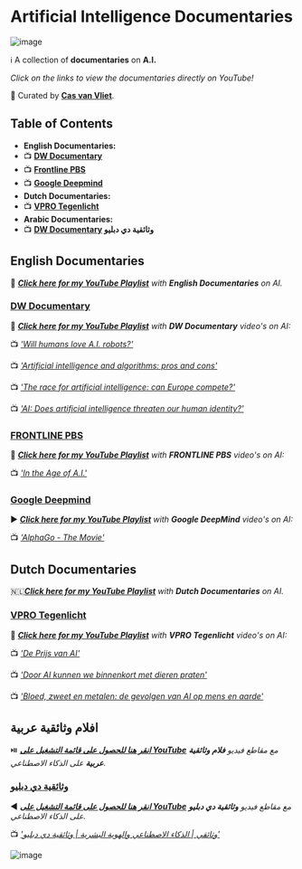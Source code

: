 # Artificial Intelligence Documentaries

![image](https://github.com/cas-van-vliet/cas-van-vliet/assets/146363448/12512d42-e0e2-452a-9d4b-ce683b1cc906)

ℹ️ A collection of **documentaries** on **A.I.** 

_Click on the links to view the documentaries directly on YouTube!_

👀 Curated by [**Cas van Vliet**](https://casvanvliet.substack.com).

## Table of Contents

- **English Documentaries:** 
- 📺 **[DW Documentary](#dw-documentary)**
- 📺 **[Frontline PBS](#frontline-pbs)**
- 📺 **[Google Deepmind](#google-deepmind)**
- **Dutch Documentaries:**
- 📺 **[VPRO Tegenlicht](#vpro-tegenlicht)**
- **Arabic Documentaries:**
- 📺 **[DW Documentary](#https://github.com/cas-van-vliet/ai-documentaries/blob/main/README.md#%D8%A7%D9%81%D9%84%D8%A7%D9%85-%D9%88%D8%AB%D8%A7%D8%A6%D9%82%D9%8A%D8%A9-%D8%B9%D8%B1%D8%A8%D9%8A%D8%A9) وثائقية دي دبليو**   

## English Documentaries

🏴󠁧󠁢󠁥󠁮󠁧󠁿 _**[Click here for my YouTube Playlist](https://www.youtube.com/watch?v=5dZ_lvDgevk&list=PL6_lAa0Kukq6C3thO3UtC2NqHnIe6AClx&pp=gAQBiAQB)** with **English Documentaries** on AI._

### [DW Documentary](https://www.youtube.com/@DWDocumentary)

📰 _**[Click here for my YouTube Playlist](https://www.youtube.com/watch?v=gIqCCx3hRL8&list=PL6_lAa0Kukq4TbF_wQZcmOPdpEertAtiy&pp=gAQBiAQB)** with **DW Documentary** video's on AI:_

📺 _['Will humans love A.I. robots?'](https://www.youtube.com/watch?v=gIqCCx3hRL8&pp=ygUad2lsbCBodW1hbnMgbG92ZSBhaSByb2JvdHM%3D)_
 
📺 _['Artificial intelligence and algorithms: pros and cons'](https://www.youtube.com/watch?v=s0dMTAQM4cw)_

📺 _['The race for artificial intelligence: can Europe compete?'](https://www.youtube.com/watch?v=gIqCCx3hRL8&pp=ygUOYWkgZG9jdW1lbnRhcnk%3D)_

📺 _['AI: Does artificial intelligence threaten our human identity?'](https://www.youtube.com/watch?v=VCCgdRF0AIA)_

### [FRONTLINE PBS](https://www.youtube.com/@frontline)

📰 _**[Click here for my YouTube Playlist](https://www.youtube.com/watch?v=5dZ_lvDgevk&list=PL6_lAa0Kukq72ytog-t445gl7sNjsvDAB&pp=gAQBiAQB)** with **FRONTLINE PBS** video's on AI:_

📺 _['In the Age of A.I.'](https://www.youtube.com/watch?v=5dZ_lvDgevk&pp=ygUOYWkgZG9jdW1lbnRhcnk%3D)_

### [Google Deepmind](https://www.youtube.com/@Google_DeepMind)

▶️ _**[Click here for my YouTube Playlist](https://www.youtube.com/watch?v=WXuK6gekU1Y&list=PL6_lAa0Kukq5ldKuImKQMItJb1iffEEfU&pp=gAQBiAQB)** with **Google DeepMind** video's on AI:_

📺 _['AlphaGo - The Movie'](https://www.youtube.com/watch?v=WXuK6gekU1Y)_

## Dutch Documentaries

🇳🇱_**[Click here for my YouTube Playlist](https://www.youtube.com/watch?v=Qx6JYBTEfXo&list=PL6_lAa0Kukq4c8GWgj2-Oi9xlHf_Rb-UE&pp=gAQBiAQB)** with **Dutch Documentaries** on AI._

### [VPRO Tegenlicht](https://www.youtube.com/@tegenlicht)

📰 _**[Click here for my YouTube Playlist](https://www.youtube.com/watch?v=Qx6JYBTEfXo&list=PL6_lAa0Kukq51OpECm_a11swcQEaWvzMt&pp=gAQBiAQB)** with **VPRO Tegenlicht** video's on AI:_

📺 _['De Prijs van AI'](https://www.youtube.com/watch?v=IRZQjfrIRV8&list=PL7ItOalv4zHayf8O5YPJ3I-Ct-u4HL0zY0)_

📺 _['Door AI kunnen we binnenkort met dieren praten'](https://www.youtube.com/watch?v=LKsp9qXYVqs)_

📺 _['Bloed, zweet en metalen: de gevolgen van AI op mens en aarde'](https://www.youtube.com/watch?v=Qx6JYBTEfXo&pp=ygUPdnBybyBjb3N0IG9mIGFp)_

## افلام وثائقية عربية

⏯️ _**[انقر هنا للحصول على قائمة التشغيل على YouTube](https://www.youtube.com/watch?v=rSqEWF5Xib8&list=PL6_lAa0Kukq71xSeWsa0CmGIW9M21N8Hr&pp=gAQBiAQB)** مع مقاطع فيديو **فلام وثائقية عربية** على الذكاء الاصطناعي._

### [وثائقية دي دبليو](https://www.youtube.com/dwdocarabia)

◀️ _**[انقر هنا للحصول على قائمة التشغيل على YouTube](https://www.youtube.com/watch?v=jJvnIxWWJK4&list=PL6_lAa0Kukq6DNX8wyXbihlFKTI2tou4D&pp=gAQBiAQB)** مع مقاطع فيديو **وثائقية دي دبليو** على الذكاء الاصطناعي._

📺 _['وثائقي | الذكاء الاصطناعي والهوية البشرية | وثائقية دي دبليو'](https://www.youtube.com/watch?v=jJvnIxWWJK4)_

![image](https://github.com/cas-van-vliet/chatgpt-prompts/assets/146363448/19f7dc8e-23c1-4160-b6d8-304ab0aaaa5f)
